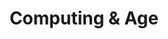 ---
title: Computing & Age
layout: post
summary: 'Search the internet for information regarding computing and the following groups: 1) Senior Citizens (55+), (2) Children (16 and under).'
---